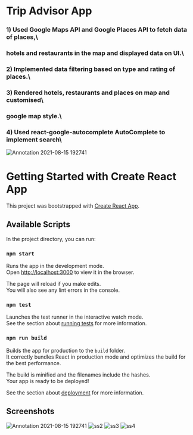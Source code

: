 # Trip Advisor App
### 1) Used Google Maps API and Google Places API to fetch data of places,\
###    hotels and restaurants in the map and displayed data on UI.\
### 2) Implemented data filtering based on type and rating of places.\
### 3) Rendered hotels, restaurants and places on map and customised\
###    google map style.\
### 4) Used react-google-autocomplete AutoComplete to implement search\


![Annotation 2021-08-15 192741](https://user-images.githubusercontent.com/63799563/129481031-546e70ea-5832-44bf-9bb3-d59ea7ccbb22.png)
# Getting Started with Create React App

This project was bootstrapped with [Create React App](https://github.com/facebook/create-react-app).

## Available Scripts

In the project directory, you can run:

### `npm start`

Runs the app in the development mode.\
Open [http://localhost:3000](http://localhost:3000) to view it in the browser.

The page will reload if you make edits.\
You will also see any lint errors in the console.

### `npm test`

Launches the test runner in the interactive watch mode.\
See the section about [running tests](https://facebook.github.io/create-react-app/docs/running-tests) for more information.

### `npm run build`

Builds the app for production to the `build` folder.\
It correctly bundles React in production mode and optimizes the build for the best performance.

The build is minified and the filenames include the hashes.\
Your app is ready to be deployed!

See the section about [deployment](https://facebook.github.io/create-react-app/docs/deployment) for more information.

## Screenshots
![Annotation 2021-08-15 192741](https://user-images.githubusercontent.com/63799563/129481046-011e4581-4836-4050-a92d-09db124c79fd.png)
![ss2](https://user-images.githubusercontent.com/63799563/129479411-20cfb04c-e6fe-400a-8258-5ba87c776020.png)
![ss3](https://user-images.githubusercontent.com/63799563/129479414-3e444c85-eec6-48a7-8112-ade259be5ef9.png)
![ss4](https://user-images.githubusercontent.com/63799563/129479418-fd219473-ca97-4db2-ad9b-956a20ad4b6f.png)


